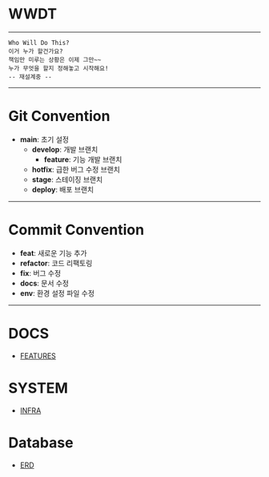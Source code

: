 # WWDT

---
    Who Will Do This?
    이거 누가 할건가요?
    책임만 미루는 상황은 이제 그만~~
    누가 무엇을 할지 정해놓고 시작해요!
    -- 재설계중 -- 
---
# Git Convention
- **main**: 초기 설정
  - **develop**: 개발 브랜치
    - **feature**: 기능 개발 브랜치
  - **hotfix**: 급한 버그 수정 브랜치
  - **stage**: 스테이징 브랜치
  - **deploy**: 배포 브랜치
---
# Commit Convention
- **feat**: 새로운 기능 추가
- **refactor**: 코드 리팩토링
- **fix**: 버그 수정
- **docs**: 문서 수정
- **env**: 환경 설정 파일 수정
---
# DOCS
- [FEATURES](https://www.notion.so/IA-a7dee46060f8439a8e6e502cb8eaab29?pvs=4)

# SYSTEM
- [INFRA](https://www.figma.com/board/t9YICcanWTDQoriJGDpBjj/System-diagram?node-id=1-160&t=ak331AcQvsAOyNaG-1)

# Database 
- [ERD](https://www.figma.com/board/HETHblolf79UuWpKGBgNDz/database?node-id=0-1&t=WVUTpsCeSdFxDeMU-1)

